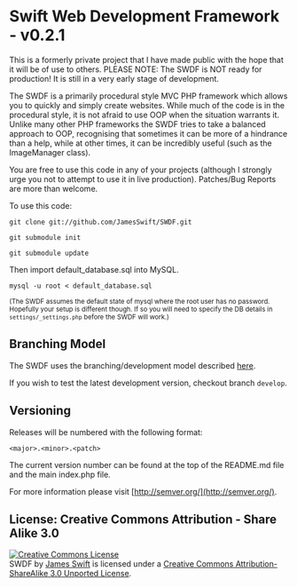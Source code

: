 Swift Web Development Framework - v0.2.1
====

This is a formerly private project that I have made public with the hope that it will be of use to others. PLEASE NOTE: The SWDF is NOT ready for production! It is still in a very early stage of development.

The SWDF is a primarily procedural style MVC PHP framework which allows you to quickly and simply create websites. While much of the code is in the procedural style, it is not afraid to use OOP when the situation warrants it. Unlike many other PHP frameworks the SWDF tries to take a balanced approach to OOP, recognising that sometimes it can be more of a hindrance than a help, while at other times, it can be incredibly useful (such as the ImageManager class).

You are free to use this code in any of your projects (although I strongly urge you not to attempt to use it in live production). Patches/Bug Reports are more than welcome.

To use this code: 

`git clone git://github.com/JamesSwift/SWDF.git`

`git submodule init`

`git submodule update`

Then import default_database.sql into MySQL.

`mysql -u root < default_database.sql`

<small>(The SWDF assumes the default state of mysql where the root user has no password. Hopefully your setup is different though. If so you will need to specify the DB details in `settings/_settings.php` before the SWDF will work.)</small>

## Branching Model

The SWDF uses the branching/development model described [here](http://nvie.com/posts/a-successful-git-branching-model/).

If you wish to test the latest development version, checkout branch `develop`.

## Versioning

Releases will be numbered with the following format:

`<major>.<minor>.<patch>`

The current version number can be found at the top of the README.md file and the main index.php file.

For more information please visit [http://semver.org/](http://semver.org/).

## License: Creative Commons Attribution - Share Alike 3.0

<a rel="license" href="http://creativecommons.org/licenses/by-sa/3.0/deed.en_US"><img alt="Creative Commons License" style="border-width:0" src="http://i.creativecommons.org/l/by-sa/3.0/88x31.png" /></a><br /><span xmlns:dct="http://purl.org/dc/terms/" property="dct:title">SWDF</span> by <a xmlns:cc="http://creativecommons.org/ns#" href="https://github.com/JamesSwift/SWDF" property="cc:attributionName" rel="cc:attributionURL">James Swift</a> is licensed under a <a rel="license" href="http://creativecommons.org/licenses/by-sa/3.0/deed.en_US">Creative Commons Attribution-ShareAlike 3.0 Unported License</a>.
